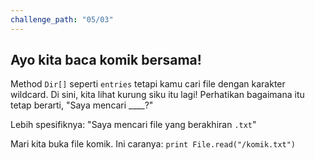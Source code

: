 ```yaml
---
challenge_path: "05/03"
---
```


## Ayo kita baca komik bersama!

Method `Dir[]` seperti `entries` tetapi kamu cari file dengan karakter wildcard. Di sini, kita lihat kurung siku itu lagi! Perhatikan bagaimana itu tetap berarti, "Saya mencari ____?"

Lebih spesifiknya: "Saya mencari file yang berakhiran `.txt`"

Mari kita buka file komik. Ini caranya: `print File.read("/komik.txt")`